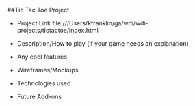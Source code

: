 ##Tic Tac Toe Project
- Project Link
file:///Users/kfranklin/ga/wdi/wdi-projects/tictactoe/index.html

- Description/How to play (if your game needs an explanation)


- Any cool features

- Wireframes/Mockups

- Technologies used

- Future Add-ons
